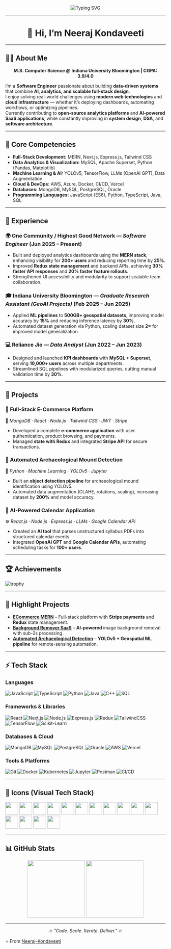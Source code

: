 <!-- Typing SVG -->
<p align="center">
  <img src="https://readme-typing-svg.herokuapp.com?font=Fira+Code&size=26&duration=3000&pause=1000&color=00C2CB&center=true&vCenter=true&width=1000&lines=Hi+I'm+Neeraj+Kondaveeti;Software+Engineer;Data+Analyst;Full-Stack+Developer;Cloud+Enthusiast" alt="Typing SVG" />
</p>

---

<h1 align="center">👋 Hi, I’m Neeraj Kondaveeti</h1>

---

## 👨‍💻 About Me  
<p align="center"><strong>M.S. Computer Science @ Indiana University Bloomington | CGPA: 3.9/4.0</strong></p>  

I’m a **Software Engineer** passionate about building **data-driven systems** that combine **AI, analytics, and scalable full-stack design**.  
I enjoy solving real-world challenges using **modern web technologies** and **cloud infrastructure** — whether it’s deploying dashboards, automating workflows, or optimizing pipelines.  
Currently contributing to **open-source analytics platforms** and **AI-powered SaaS applications**, while constantly improving in **system design**, **DSA**, and **software architecture**.  

---

## 🎯 Core Competencies  
- **Full-Stack Development:** MERN, Next.js, Express.js, Tailwind CSS  
- **Data Analytics & Visualization:** MySQL, Apache Superset, Python (Pandas, Matplotlib)  
- **Machine Learning & AI:** YOLOv5, TensorFlow, LLMs (OpenAI GPT), Data Augmentation  
- **Cloud & DevOps:** AWS, Azure, Docker, CI/CD, Vercel  
- **Databases:** MongoDB, MySQL, PostgreSQL, Oracle  
- **Programming Languages:** JavaScript (ES6), Python, TypeScript, Java, SQL  

---

## 💼 Experience  

### 🌍 One Community / Highest Good Network — *Software Engineer* (Jun 2025 – Present)  
- Built and deployed analytics dashboards using the **MERN stack**, enhancing visibility for **200+ users** and reducing reporting time by **25%**.  
- Improved **Redux state management** and backend APIs, achieving **30% faster API responses** and **20% faster feature rollouts**.  
- Strengthened UI accessibility and modularity to support scalable team collaboration.  

### 🎓 Indiana University Bloomington — *Graduate Research Assistant (GeoAI Projects)* (Feb 2025 – Jun 2025)  
- Applied **ML pipelines** to **500GB+ geospatial datasets**, improving model accuracy by **15%** and reducing inference latency by **30%**.  
- Automated dataset generation via Python, scaling dataset size **2×** for improved model generalization.  

### 💻 Reliance Jio — *Data Analyst* (Jun 2022 – Jun 2023)  
- Designed and launched **KPI dashboards** with **MySQL + Superset**, serving **10,000+ users** across multiple departments.  
- Streamlined SQL pipelines with modularized queries, cutting manual validation time by **30%**.  

---

## 🚀 Projects  

### 🛒 Full-Stack E-Commerce Platform  
🔧 *MongoDB · React · Node.js · Tailwind CSS · JWT · Stripe*  
- Developed a complete **e-commerce application** with user authentication, product browsing, and payments.  
- Managed **state with Redux** and integrated **Stripe API** for secure transactions.  

### 🧭 Automated Archaeological Mound Detection  
🤖 *Python · Machine Learning · YOLOv5 · Jupyter*  
- Built an **object detection pipeline** for archaeological mound identification using YOLOv5.  
- Automated data augmentation (CLAHE, rotations, scaling), increasing dataset by **200%** and model accuracy.  

### 📅 AI-Powered Calendar Application  
⚙️ *React.js · Node.js · Express.js · LLMs · Google Calendar API*  
- Created an **AI tool** that parses unstructured syllabus PDFs into structured calendar events.  
- Integrated **OpenAI GPT** and **Google Calendar APIs**, automating scheduling tasks for **100+ users**.  

---

## 🏆 Achievements
![trophy](https://github-profile-trophy.vercel.app/?username=Neeraj-Kondaveeti&theme=onedark&row=1)

---

## 🚀 Highlight Projects
- [**ECommerce MERN**](https://github.com/Neeraj-Kondaveeti/ECommerce_MERN-) – Full-stack platform with **Stripe payments** and **Redux** state management.  
- [**Background Remover SaaS**](https://github.com/Neeraj-Kondaveeti/BackGround-Remover-App) – **AI-powered** image background removal with sub-2s processing.  
- [**Automated Archaeological Detection**](https://github.com/Neeraj-Kondaveeti/Projects/tree/main/Automatic%20Mounds%20Detection) – **YOLOv5 + Geospatial ML pipeline** for remote-sensing automation.  

---

## ⚡ Tech Stack

### Languages
![JavaScript](https://img.shields.io/badge/JavaScript-F7DF1E?logo=javascript&logoColor=000) 
![TypeScript](https://img.shields.io/badge/TypeScript-3178C6?logo=typescript&logoColor=fff)
![Python](https://img.shields.io/badge/Python-3776AB?logo=python&logoColor=fff)
![Java](https://img.shields.io/badge/Java-007396?logo=java&logoColor=fff)
![C++](https://img.shields.io/badge/C++-00599C?logo=cplusplus&logoColor=fff)
![SQL](https://img.shields.io/badge/SQL-003B57?logo=databricks&logoColor=fff)

### Frameworks & Libraries
![React](https://img.shields.io/badge/React-61DAFB?logo=react&logoColor=000)
![Next.js](https://img.shields.io/badge/Next.js-000000?logo=nextdotjs&logoColor=fff)
![Node.js](https://img.shields.io/badge/Node.js-339933?logo=node.js&logoColor=fff)
![Express.js](https://img.shields.io/badge/Express.js-000000?logo=express&logoColor=fff)
![Redux](https://img.shields.io/badge/Redux-764ABC?logo=redux&logoColor=fff)
![TailwindCSS](https://img.shields.io/badge/Tailwind_CSS-38B2AC?logo=tailwind-css&logoColor=fff)
![TensorFlow](https://img.shields.io/badge/TensorFlow-FF6F00?logo=tensorflow&logoColor=fff)
![Scikit-Learn](https://img.shields.io/badge/Scikit--Learn-F7931E?logo=scikitlearn&logoColor=fff)

### Databases & Cloud
![MongoDB](https://img.shields.io/badge/MongoDB-47A248?logo=mongodb&logoColor=fff)
![MySQL](https://img.shields.io/badge/MySQL-4479A1?logo=mysql&logoColor=fff)
![PostgreSQL](https://img.shields.io/badge/PostgreSQL-336791?logo=postgresql&logoColor=fff)
![Oracle](https://img.shields.io/badge/Oracle-F80000?logo=oracle&logoColor=fff)
![AWS](https://img.shields.io/badge/AWS-232F3E?logo=amazon-aws&logoColor=fff)
![Vercel](https://img.shields.io/badge/Vercel-000000?logo=vercel&logoColor=fff)

### Tools & Platforms
![Git](https://img.shields.io/badge/Git-F05032?logo=git&logoColor=fff)
![Docker](https://img.shields.io/badge/Docker-2496ED?logo=docker&logoColor=fff)
![Kubernetes](https://img.shields.io/badge/Kubernetes-326CE5?logo=kubernetes&logoColor=fff)
![Jupyter](https://img.shields.io/badge/Jupyter-F37626?logo=jupyter&logoColor=fff)
![Postman](https://img.shields.io/badge/Postman-FF6C37?logo=postman&logoColor=fff)
![CI/CD](https://img.shields.io/badge/CI%2FCD-2088FF?logo=github-actions&logoColor=fff)

---

## 🎨 Icons (Visual Tech Stack)

<p align="left">
  <img src="https://cdn.jsdelivr.net/gh/devicons/devicon/icons/react/react-original.svg" width="40" height="40"/>
  <img src="https://cdn.jsdelivr.net/gh/devicons/devicon/icons/python/python-original.svg" width="40" height="40"/>
  <img src="https://cdn.jsdelivr.net/gh/devicons/devicon/icons/javascript/javascript-original.svg" width="40" height="40"/>
  <img src="https://cdn.jsdelivr.net/gh/devicons/devicon/icons/typescript/typescript-original.svg" width="40" height="40"/>
  <img src="https://cdn.jsdelivr.net/gh/devicons/devicon/icons/java/java-original.svg" width="40" height="40"/>
  <img src="https://cdn.jsdelivr.net/gh/devicons/devicon/icons/cplusplus/cplusplus-original.svg" width="40" height="40"/>
  <img src="https://cdn.jsdelivr.net/gh/devicons/devicon/icons/nodejs/nodejs-original.svg" width="40" height="40"/>
  <img src="https://cdn.jsdelivr.net/gh/devicons/devicon/icons/express/express-original.svg" width="40" height="40"/>
  <img src="https://cdn.jsdelivr.net/gh/devicons/devicon/icons/mongodb/mongodb-original.svg" width="40" height="40"/>
  <img src="https://cdn.jsdelivr.net/gh/devicons/devicon/icons/mysql/mysql-original.svg" width="40" height="40"/>
  <img src="https://cdn.jsdelivr.net/gh/devicons/devicon/icons/postgresql/postgresql-original.svg" width="40" height="40"/>
  <img src="https://cdn.jsdelivr.net/gh/devicons/devicon/icons/docker/docker-original.svg" width="40" height="40"/>
  <img src="https://cdn.jsdelivr.net/gh/devicons/devicon/icons/kubernetes/kubernetes-plain.svg" width="40" height="40"/>
  <img src="https://cdn.jsdelivr.net/gh/devicons/devicon/icons/jupyter/jupyter-original.svg" width="40" height="40"/>
  <img src="https://cdn.jsdelivr.net/gh/devicons/devicon/icons/git/git-original.svg" width="40" height="40"/>
</p>

---

## 📊 GitHub Stats  

<p align="center">
  <img src="https://github-readme-stats.vercel.app/api?username=Neeraj-Kondaveeti&show_icons=true&theme=tokyonight&hide_border=true" height="180em"/>
  <img src="https://github-readme-streak-stats.herokuapp.com/?user=Neeraj-Kondaveeti&theme=tokyonight&hide_border=true" height="180em"/>
</p>

---

<p align="center">🔥 <i>"Code. Scale. Iterate. Deliver."</i> 🔥</p>

⭐️ From [Neeraj-Kondaveeti](https://github.com/Neeraj-Kondaveeti)
